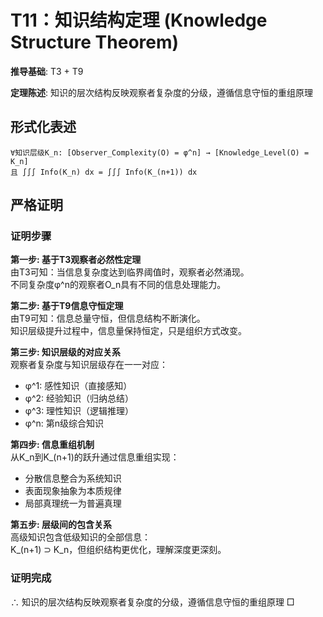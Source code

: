 # T11：知识结构定理 (Knowledge Structure Theorem)  

**推导基础**: T3 + T9  

**定理陈述**: 知识的层次结构反映观察者复杂度的分级，遵循信息守恒的重组原理  

## 形式化表述  
```  
∀知识层级K_n: [Observer_Complexity(O) = φ^n] → [Knowledge_Level(O) = K_n]  
且 ∫∫∫ Info(K_n) dx = ∫∫∫ Info(K_(n+1)) dx  
```  

## 严格证明  

### 证明步骤  

**第一步: 基于T3观察者必然性定理**  
由T3可知：当信息复杂度达到临界阈值时，观察者必然涌现。  
不同复杂度φ^n的观察者O_n具有不同的信息处理能力。  

**第二步: 基于T9信息守恒定理**  
由T9可知：信息总量守恒，但信息结构不断演化。  
知识层级提升过程中，信息量保持恒定，只是组织方式改变。  

**第三步: 知识层级的对应关系**  
观察者复杂度与知识层级存在一一对应：  
- φ^1: 感性知识（直接感知）  
- φ^2: 经验知识（归纳总结）  
- φ^3: 理性知识（逻辑推理）  
- φ^n: 第n级综合知识  

**第四步: 信息重组机制**  
从K_n到K_(n+1)的跃升通过信息重组实现：  
- 分散信息整合为系统知识  
- 表面现象抽象为本质规律  
- 局部真理统一为普遍真理  

**第五步: 层级间的包含关系**  
高级知识包含低级知识的全部信息：  
K_(n+1) ⊃ K_n，但组织结构更优化，理解深度更深刻。  

### 证明完成  
∴ 知识的层次结构反映观察者复杂度的分级，遵循信息守恒的重组原理 □  